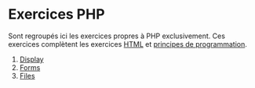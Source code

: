 # Exercices PHP

Sont regroupés ici les exercices propres à PHP exclusivement. Ces exercices complètent les exercices [HTML](../html) et [principes de programmation](../pp).

 1. [Display](./01_display/)
 2. [Forms](./02_forms/)
 3. [Files](./03_files/)